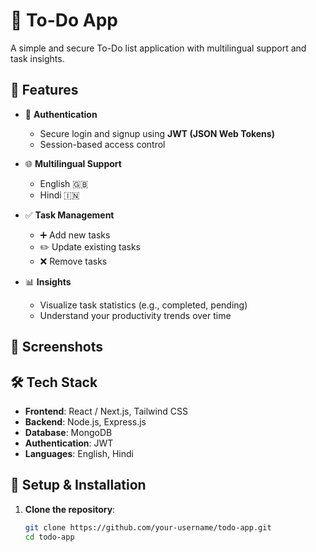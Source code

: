 # 📝 To-Do App

A simple and secure To-Do list application with multilingual support and task insights.

## 🚀 Features

- 🔐 **Authentication**
  - Secure login and signup using **JWT (JSON Web Tokens)**
  - Session-based access control

- 🌐 **Multilingual Support**
  - English 🇬🇧
  - Hindi 🇮🇳

- ✅ **Task Management**
  - ➕ Add new tasks
  - ✏️ Update existing tasks
  - ❌ Remove tasks

- 📊 **Insights**
  - Visualize task statistics (e.g., completed, pending)
  - Understand your productivity trends over time

## 📸 Screenshots

<!-- You can insert images here if needed -->
<!-- ![Login Page](screenshots/login.png) -->

## 🛠️ Tech Stack

- **Frontend**: React / Next.js, Tailwind CSS
- **Backend**: Node.js, Express.js
- **Database**: MongoDB
- **Authentication**: JWT
- **Languages**: English, Hindi

## 🧪 Setup & Installation

1. **Clone the repository**:
   ```bash
   git clone https://github.com/your-username/todo-app.git
   cd todo-app
